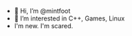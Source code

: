 - 👋 Hi, I’m @mintfoot
- 👀 I’m interested in C++, Games, Linux
- I'm new. I'm scared.
<!---
mintfoot/mintfoot is a ✨ special ✨ repository because its `README.md` (this file) appears on your GitHub profile.
You can click the Preview link to take a look at your changes.
--->
